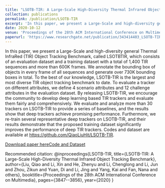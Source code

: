 ```yaml
---
title: "LSOTB-TIR: A Large-Scale High-Diversity Thermal Infrared Object Tracking Benchmark"
collection: publications
permalink: /publication/LSOTB-TIR
excerpt: 'In this paper, we present a Large-Scale and high-diversity general Thermal InfraRed (TIR) Object Tracking Benchmark, called LSOTBTIR, which consists of an evaluation dataset and a training dataset with a total of 1,400 TIR sequences and more than 600K frames.'
date: 2020-10-12
venue: 'Proceedings of the 28th ACM International Conference on Multimedia (MM ’20)'
paperurl: 'https://www.researchgate.net/publication/343414403_LSOTB-TIRA_Large-Scale_High-Diversity_Thermal_Infrared_Object_Tracking_Benchmark'
---
```

In this paper, we present a Large-Scale and high-diversity general Thermal InfraRed (TIR) Object Tracking Benchmark, called LSOTBTIR, which consists of an evaluation dataset and a training dataset with a total of 1,400 TIR sequences and more than 600K frames. We annotate the bounding box of objects in every frame of all sequences and generate over 730K bounding boxes in total. To the best of our knowledge, LSOTB-TIR is the largest and most diverse TIR object tracking benchmark to date. To evaluate a tracker on different attributes, we define 4 scenario attributes and 12 challenge attributes in the evaluation dataset. By releasing LSOTB-TIR, we encourage the community to develop deep learning based TIR trackers and evaluate them fairly and comprehensively. We evaluate and analyze more than 30 trackers on LSOTB-TIR to provide a series of baselines, and the results show that deep trackers achieve promising performance. Furthermore, we re-train several representative deep trackers on LSOTB-TIR, and their results demonstrate that the proposed training dataset significantly improves the performance of deep TIR trackers. Codes and dataset are available at https://github.com/QiaoLiuHit/LSOTB-TIR.

[Download paper here](https://www.researchgate.net/publication/343414403_LSOTB-TIRA_Large-Scale_High-Diversity_Thermal_Infrared_Object_Tracking_Benchmark)[Code and Dataset](https://github.com/QiaoLiuHit/LSOTB-TIR)

Recommended citation: 
@inproceedings{LSOTB-TIR,
  title={LSOTB-TIR: A Large-Scale High-Diversity Thermal Infrared Object Tracking Benchmark},
  author={Liu, Qiao and Li, Xin and He, Zhenyu and Li, Chenglong and Li, Jun and Zhou, Zikun and Yuan, Di and Li, Jing and Yang, Kai and Fan, Nana and others},
  booktitle={Proceedings of the 28th ACM International Conference on Multimedia},
  pages={3847--3856},
  year={2020}
}
